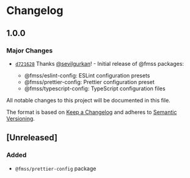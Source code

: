 # Changelog

## 1.0.0

### Major Changes

- [`d721628`](https://github.com/sevilgurkan/web-configs/commit/d721628392b721a280550a8bc6882169e15f0989) Thanks [@sevilgurkan](https://github.com/sevilgurkan)! - Initial release of @fmss packages:

  - @fmss/eslint-config: ESLint configuration presets
  - @fmss/prettier-config: Prettier configuration preset
  - @fmss/typescript-config: TypeScript configuration files

All notable changes to this project will be documented in this file.

The format is based on [Keep a Changelog](http://keepachangelog.com/en/1.0.0/)
and adheres to [Semantic Versioning](http://semver.org/spec/v2.0.0.html).

## [Unreleased]

### Added

- `@fmss/prettier-config` package

